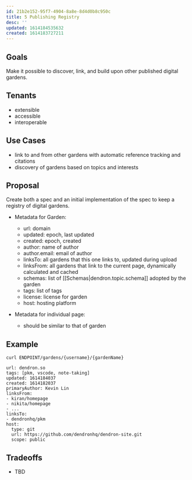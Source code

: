 ```yaml
---
id: 21b2e152-95f7-4904-8a8e-8d4d0b8c950c
title: 5 Publishing Registry
desc: ''
updated: 1614184535632
created: 1614183727211
---
```


## Goals

Make it possible to discover, link, and build upon other published digital gardens. 

## Tenants
- extensible
- accessible
- interoperable

## Use Cases
- link to and from other gardens with automatic reference tracking and citations
- discovery of gardens based on topics and interests

## Proposal

Create both a spec and an initial implementation of the spec to keep a registry of digital gardens. 

- Metadata for Garden:
    - url: domain 
    - updated: epoch, last updated
    - created: epoch, created
    - author: name of author
    - author.email: email of author
    - linksTo: all gardens that this one links to, updated during upload
    - linksFrom: all gardens that link to the current page, dynamically calculated and cached
    - schemas: list of [[Schemas|dendron.topic.schema]] adopted by the garden
    - tags: list of tags
    - license: license for garden
    - host: hosting platform

- Metadata for individual page:
    - should be similar to that of garden

## Example
```
curl ENDPOINT/gardens/{username}/{gardenName}

url: dendron.so
tags: [pkm, vscode, note-taking]
updated: 1614184037
created: 1614182037
primaryAuthor: Kevin Lin
linksFrom:
- kiran/homepage
- nikita/homepage
- ...
linksTo:
- dendronhq/pkm
host: 
  type: git
  url: https://github.com/dendronhq/dendron-site.git
  scope: public

```

## Tradeoffs

- TBD